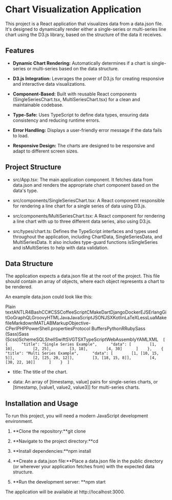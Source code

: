 Chart Visualization Application
===============================

This project is a React application that visualizes data from a data.json file. It's designed to dynamically render either a single-series or multi-series line chart using the D3.js library, based on the structure of the data it receives.

Features
--------

*   **Dynamic Chart Rendering:** Automatically determines if a chart is single-series or multi-series based on the data structure.
    
*   **D3.js Integration:** Leverages the power of D3.js for creating responsive and interactive data visualizations.
    
*   **Component-Based:** Built with reusable React components (SingleSeriesChart.tsx, MultiSeriesChart.tsx) for a clean and maintainable codebase.
    
*   **Type-Safe:** Uses TypeScript to define data types, ensuring data consistency and reducing runtime errors.
    
*   **Error Handling:** Displays a user-friendly error message if the data fails to load.
    
*   **Responsive Design:** The charts are designed to be responsive and adapt to different screen sizes.
    

Project Structure
-----------------

*   src/App.tsx: The main application component. It fetches data from data.json and renders the appropriate chart component based on the data's type.
    
*   src/components/SingleSeriesChart.tsx: A React component responsible for rendering a line chart for a single series of data using D3.js.
    
*   src/components/MultiSeriesChart.tsx: A React component for rendering a line chart with up to three different data series, also using D3.js.
    
*   src/types/chart.ts: Defines the TypeScript interfaces and types used throughout the application, including ChartData, SingleSeriesData, and MultiSeriesData. It also includes type-guard functions isSingleSeries and isMultiSeries to help with data validation.
    

Data Structure
--------------

The application expects a data.json file at the root of the project. This file should contain an array of objects, where each object represents a chart to be rendered.

An example data.json could look like this:

Plain textANTLR4BashCC#CSSCoffeeScriptCMakeDartDjangoDockerEJSErlangGitGoGraphQLGroovyHTMLJavaJavaScriptJSONJSXKotlinLaTeXLessLuaMakefileMarkdownMATLABMarkupObjective-CPerlPHPPowerShell.propertiesProtocol BuffersPythonRRubySass (Sass)Sass (Scss)SchemeSQLShellSwiftSVGTSXTypeScriptWebAssemblyYAMLXML`   [    {      "title": "Single Series Example",      "data": [        [1, 10],        [2, 25],        [3, 18],        [4, 30]      ]    },    {      "title": "Multi Series Example",      "data": [        [1, [10, 15, 5]],        [2, [25, 20, 12]],        [3, [18, 15, 8]],        [4, [30, 22, 10]]      ]    }  ]   `

*   title: The title of the chart.
    
*   data: An array of \[timestamp, value\] pairs for single-series charts, or \[timestamp, \[value1, value2, value3\]\] for multi-series charts.
    

Installation and Usage
----------------------

To run this project, you will need a modern JavaScript development environment.

1.  **Clone the repository:**git clone
    
2.  **Navigate to the project directory:**cd
    
3.  **Install dependencies:**npm install
    
4.  **Create a data.json file:**Place a data.json file in the public directory (or wherever your application fetches from) with the expected data structure.
    
5.  **Run the development server:
     **npm start
    

The application will be available at http://localhost:3000.
